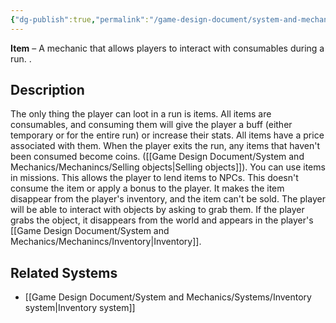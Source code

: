 ```yaml
---
{"dg-publish":true,"permalink":"/game-design-document/system-and-mechanics/mechanincs/item/"}
---
```


**Item** – A mechanic that allows players to interact with consumables during a run. .
## Description
The only thing the player can loot in a run is items.
All items are consumables, and consuming them will give the player a buff (either temporary or for the entire run) or increase their stats.
All items have a price associated with them. When the player exits the run, any items that haven't been consumed become coins. ([[Game Design Document/System and Mechanics/Mechanincs/Selling objects\|Selling objects]]).
You can use items in missions. This allows the player to lend items to NPCs. This doesn't consume the item or apply a bonus to the player. It makes the item disappear from the player's inventory, and the item can't be sold.
The player will be able to interact with objects by asking to grab them. If the player grabs the object, it disappears from the world and appears in the player's [[Game Design Document/System and Mechanics/Mechanincs/Inventory\|Inventory]].
## Related Systems
- [[Game Design Document/System and Mechanics/Systems/Inventory system\|Inventory system]]
